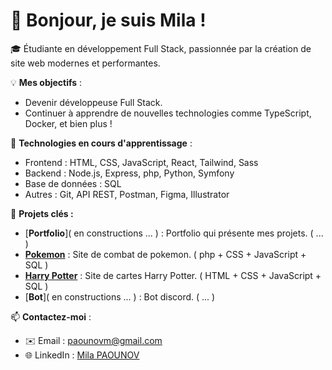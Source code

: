 # 👋 Bonjour, je suis Mila !

🎓 Étudiante en développement Full Stack, passionnée par la création de site web modernes et performantes.

💡 **Mes objectifs** :
- Devenir développeuse Full Stack.
- Continuer à apprendre de nouvelles technologies comme TypeScript, Docker, et bien plus !

🚀 **Technologies en cours d'apprentissage** :
- Frontend : HTML, CSS, JavaScript, React, Tailwind, Sass
- Backend : Node.js, Express, php, Python, Symfony
- Base de données : SQL
- Autres : Git, API REST, Postman, Figma, Illustrator

🌟 **Projets clés :**
- [**Portfolio**]( en constructions ... ) : Portfolio qui présente mes projets. ( ... )
- [**Pokemon**](https://github.com/votre-projet-2) : Site de combat de pokemon. ( php + CSS + JavaScript + SQL )
- [**Harry Potter**](https://github.com/votre-projet-2) : Site de cartes Harry Potter. ( HTML + CSS + JavaScript + SQL )
- [**Bot**]( en constructions ... ) : Bot discord. ( ... )

📫 **Contactez-moi** :
- ✉️ Email : paounovm@gmail.com
- 🌐 LinkedIn : [Mila PAOUNOV](https://www.linkedin.com/in/mila-paounov-759935291/)
